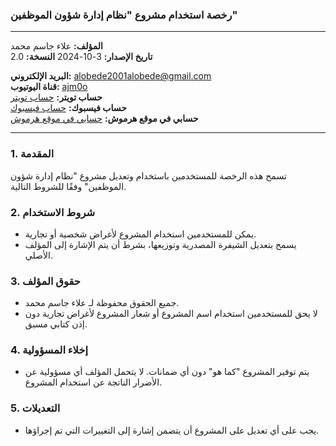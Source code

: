 ### رخصة استخدام مشروع "نظام إدارة شؤون الموظفين"

---

**المؤلف:** علاء جاسم محمد  
**تاريخ الإصدار:** 3-10-2024 
**النسخة:** 2.0  

**البريد الإلكتروني:** alobede2001alobede@gmail.com  
**قناة اليوتيوب:** [ajm0o](https://www.youtube.com/@ajm0o)  
**حساب تويتر:** [حساب تويتر](https://twitter.com/ajm0o?t=FJU-kueejivy0G-KZPOBkQ&s=09)  
**حساب فيسبوك:** [حساب فيسبوك](https://www.facebook.com/alaa.jassim.mohammed/)  
**حسابي في موقع هرموش:** [حسابي في موقع هرموش](https://harmash.com/users/alaa.jassim.mohammed)  

---

### 1. المقدمة
تسمح هذه الرخصة للمستخدمين باستخدام وتعديل مشروع "نظام إدارة شؤون الموظفين" وفقًا للشروط التالية.

### 2. شروط الاستخدام
- يمكن للمستخدمين استخدام المشروع لأغراض شخصية أو تجارية.
- يسمح بتعديل الشيفرة المصدرية وتوزيعها، بشرط أن يتم الإشارة إلى المؤلف الأصلي.

### 3. حقوق المؤلف
- جميع الحقوق محفوظة لـ علاء جاسم محمد.
- لا يحق للمستخدمين استخدام اسم المشروع أو شعار المشروع لأغراض تجارية دون إذن كتابي مسبق.

### 4. إخلاء المسؤولية
- يتم توفير المشروع "كما هو" دون أي ضمانات. لا يتحمل المؤلف أي مسؤولية عن الأضرار الناتجة عن استخدام المشروع.

### 5. التعديلات
- يجب على أي تعديل على المشروع أن يتضمن إشارة إلى التغييرات التي تم إجراؤها.

